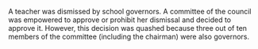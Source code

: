  A teacher was dismissed by school governors. A committee of the council was empowered to approve or prohibit her dismissal and decided to approve it. However, this decision was quashed because three out of ten members of the committee (including the chairman) were also governors.